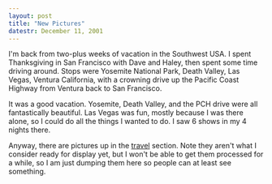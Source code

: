 ```yaml
---
layout: post
title: "New Pictures"
datestr: December 11, 2001
---
```


I'm back from two-plus weeks of vacation in the Southwest
USA. I spent Thanksgiving in San Francisco with Dave and Haley, then spent
some time driving around. Stops were Yosemite National Park, Death Valley, Las Vegas, Ventura California, with a crowning drive up the Pacific Coast
Highway from Ventura back to San Francisco.

It was a good vacation. Yosemite, Death Valley, and the
PCH drive were all fantastically beautiful. Las Vegas was fun, mostly
because I was there alone, so I could do all the things I wanted to do.
I saw 6 shows in my 4 nights there.

Anyway, there are pictures up in the <a href="/photo/index.html">travel</a>
section. Note they aren't what I consider ready for display yet, but I won't
be able to get them processed for a while, so I am just dumping them here so
people can at least see something.

